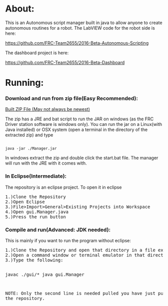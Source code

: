 <html>
	<body>
		<h1>About:</h1>
		<p>This is an Autonomous script manager built in java to allow anyone to create autonomous routines for a robot. The LabVIEW code for the robot side is here:</p>
		<a href="https://github.com/FRC-Team2655/2016-Beta-Autonomous-Scripting">https://github.com/FRC-Team2655/2016-Beta-Autonomous-Scripting</a>
		<p>The dashboard project is here:</p>
		<a href="https://github.com/FRC-Team2655/2016-Beta-Dashboard">https://github.com/FRC-Team2655/2016-Beta-Dashboard</a>
		<h1>Running:</h1>
		<h3>Download and run from zip file(Easy Recommended):</h3>
		<a href="https://drive.google.com/file/d/0B-F_EouoF4FXS2YtMFpSVHk0LWc/view?usp=sharing">Built ZIP File (May not always be newest)</a>
		<p>The zip has a JRE and bat script to run the JAR on windows (as the FRC Driver station software is windows only). You can run the jar on a Linux(with Java installed) or OSX system (open a terminal in the directory of the extracted zip) and type <code>
		<pre>java -jar ./Manager.jar</pre></code>In windows extract the zip and double click the start.bat file. The manager will run with the JRE with it comes with.</p>
		<h3>In Eclipse(Intermediate):</h2>
		<p>The repository is an eclipse project. To open it in eclipse <pre>
1.)Clone the Repository
2.)Open Eclipse
3.)File>Import>General>Existing Projects into Workspace
4.)Open gui.Manager.java
5.)Press the run button</pre></p>
		<h3>Compile and run(Advanced: JDK needed):</h3>
		<p>This is mainly if you want to run the program without eclipse:</h3>
		<pre>1.)Clone the Repository and open that directory in a file explorer then go to the src directory
2.)Open a command window or terminal emulator in that directory
3.)Type the following:

javac ./gui/*
java gui.Manager

NOTE: Only the second line is needed pulled you have just pulled from the repository.</pre>